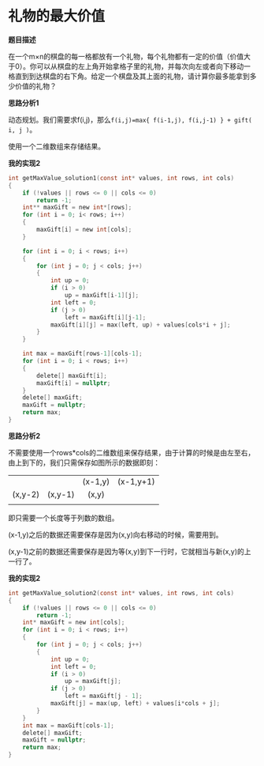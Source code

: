 # 礼物的最大价值

**题目描述**

在一个m×n的棋盘的每一格都放有一个礼物，每个礼物都有一定的价值（价值大于0）。你可以从棋盘的左上角开始拿格子里的礼物，并每次向左或者向下移动一格直到到达棋盘的右下角。给定一个棋盘及其上面的礼物，请计算你最多能拿到多少价值的礼物？

**思路分析1**

动态规划。我们需要求f(i,j)，那么`f(i,j)=max{ f(i-1,j), f(i,j-1) } + gift( i, j )`。

使用一个二维数组来存储结果。

**我的实现2**

```c
int getMaxValue_solution1(const int* values, int rows, int cols)
{
	if (!values || rows <= 0 || cols <= 0)
		return -1;
	int** maxGift = new int*[rows];
	for (int i = 0; i< rows; i++)
	{
		maxGift[i] = new int[cols];
	}

	for (int i = 0; i < rows; i++)
	{
		for (int j = 0; j < cols; j++)
		{
			int up = 0;
			if (i > 0)
				up = maxGift[i-1][j];
			int left = 0;
			if (j > 0)
				left = maxGift[i][j-1];
			maxGift[i][j] = max(left, up) + values[cols*i + j];
		}
	}

	int max = maxGift[rows-1][cols-1];
	for (int i = 0; i < rows; i++)
	{
		delete[] maxGift[i];
		maxGift[i] = nullptr;
	}
	delete[] maxGift;
	maxGift = nullptr;
	return max;
}
```

**思路分析2**

不需要使用一个rows*cols的二维数组来保存结果，由于计算的时候是由左至右，由上到下的，我们只需保存如图所示的数据即刻：

|         |         |         |           |
| :-----: | :-----: | :-----: | :-------: |
|         |         | (x-1,y) | (x-1,y+1) |
| (x,y-2) | (x,y-1) |  (x,y)  |           |
|         |         |         |           |

即只需要一个长度等于列数的数组。

(x-1,y)之后的数据还需要保存是因为(x,y)向右移动的时候，需要用到。

(x,y-1)之前的数据还需要保存是因为等(x,y)到下一行时，它就相当与新(x,y)的上一行了。

**我的实现2**

```c
int getMaxValue_solution2(const int* values, int rows, int cols)
{
	if (!values || rows <= 0 || cols <= 0)
		return -1;
	int* maxGift = new int[cols];
	for (int i = 0; i < rows; i++)
	{
		for (int j = 0; j < cols; j++)
		{
			int up = 0;
			int left = 0;
			if (i > 0)
				up = maxGift[j];
			if (j > 0)
				left = maxGift[j - 1];
			maxGift[j] = max(up, left) + values[i*cols + j];
		}
	}
	int max = maxGift[cols-1];
	delete[] maxGift;
	maxGift = nullptr;
	return max;
}
```

